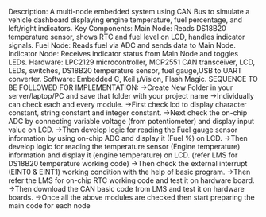 Description: A multi-node embedded system using CAN Bus to simulate a vehicle dashboard displaying engine temperature, fuel percentage, and left/right indicators. 
Key Components:
Main Node: Reads DS18B20 temperature sensor, shows RTC and fuel level on LCD, handles indicator signals.
Fuel Node: Reads fuel via ADC and sends data to Main Node.
Indicator Node: Receives indicator status from Main Node and toggles LEDs. 
Hardware: LPC2129 microcontroller, MCP2551 CAN transceiver, LCD, LEDs, switches, DS18B20 temperature sensor, fuel gauge,USB to UART converter. 
Software: Embedded C, Keil µVision, Flash Magic.
SEQUENCE TO BE FOLLOWED FOR IMPLEMENTATION:
->Create New Folder in your server/laptop/PC and save that folder with your project name
->Individually can check each and every module.
->First check lcd to display character constant, string constant and integer constant.
->Next check the on-chip ADC by connecting variable voltage (from potentiometer) and display input value on LCD.
->Then develop logic for reading the Fuel gauge sensor information by using on-chip ADC and display it (Fuel %) on LCD.
->Then develop logic for reading the temperature sensor (Engine temperature) information and display it (engine temperature) on LCD. (refer LMS for DS18B20 temperature working code)
->Then check the external interrupt (EINT0 & EINT1) working condition with the help of basic program. 
->Then refer the LMS for on-chip RTC working code and test it on hardware board.
->Then download the CAN basic code from LMS and test it on hardware boards.
->Once all the above modules are checked then start preparing the main code for each node
